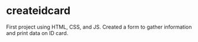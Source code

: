 # createidcard
First project using HTML, CSS, and JS. Created a form to gather information and print data on ID card.
